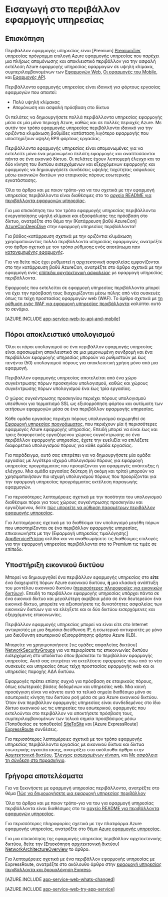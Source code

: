 <properties 
    pageTitle="Εισαγωγή στο περιβάλλον εφαρμογής υπηρεσίας" 
    description="Μάθετε περισσότερα σχετικά με τη δυνατότητα εφαρμογής υπηρεσίας περιβάλλον που παρέχει μονάδες κλίμακας ασφαλείς, VNet συνδεθεί, αποκλειστικό για την εκτέλεση όλων από τις εφαρμογές σας." 
    services="app-service" 
    documentationCenter="" 
    authors="stefsch" 
    manager="wpickett" 
    editor=""/>

<tags 
    ms.service="app-service" 
    ms.workload="na" 
    ms.tgt_pltfrm="na" 
    ms.devlang="na" 
    ms.topic="article" 
    ms.date="10/04/2016"
    ms.author="stefsch"/>

# <a name="introduction-to-app-service-environment"></a>Εισαγωγή στο περιβάλλον εφαρμογής υπηρεσίας

## <a name="overview"></a>Επισκόπηση ##
Περιβάλλον εφαρμογής υπηρεσίας είναι [Premium] [ PremiumTier] υπηρεσίας πρόγραμμα επιλογή Azure εφαρμογής υπηρεσίας που παρέχει μια πλήρως απομόνωσης και αποκλειστικό περιβάλλον για την ασφαλή εκτέλεση Azure εφαρμογής υπηρεσίας εφαρμογών σε υψηλή κλίμακα, συμπεριλαμβανομένων των [Εφαρμογών Web][WebApps], [Οι εφαρμογές του Mobile][MobileApps], και [Εφαρμογές API][APIApps].  

Περιβάλλοντα εφαρμογής υπηρεσίας είναι ιδανική για φόρτους εργασίας εφαρμογών που απαιτεί:

- Πολύ υψηλή κλίμακας
- Απομόνωση και ασφαλή πρόσβαση στο δίκτυο

Οι πελάτες να δημιουργήσετε πολλά περιβάλλοντα υπηρεσίας εφαρμογής μέσα σε μία μόνο περιοχή Azure, καθώς και σε πολλές περιοχές Azure.  Με αυτόν τον τρόπο εφαρμογής υπηρεσίας περιβάλλοντα ιδανικό για την οριζόντια κλιμάκωση βαθμίδες κατάσταση λιγότερο εφαρμογής που υποστηρίζουν υψηλή RPS φόρτους εργασίας.

Περιβάλλοντα εφαρμογής υπηρεσίας είναι απομονωμένες για να εκτελείτε μόνο ένα μεμονωμένο πελάτη εφαρμογές και αναπτύσσονται πάντα σε ένα εικονικό δίκτυο.  Οι πελάτες έχουν λεπτομερή έλεγχο και τα δύο κίνηση του δικτύου εισερχόμενων και εξερχόμενων εφαρμογής και εφαρμογές να δημιουργήσετε συνδέσεις υψηλής ταχύτητας ασφαλούς μέσω εικονικών δικτύων για εταιρικούς πόρους εσωτερικής εγκατάστασης.

Όλα τα άρθρα και με ποιον τρόπο-για να του σχετικά με την εφαρμογή υπηρεσίας περιβάλλοντα είναι διαθέσιμες στο το [αρχείο README για περιβάλλοντα εφαρμογών υπηρεσίας](../app-service/app-service-app-service-environments-readme.md).

Για μια επισκόπηση του τον τρόπο εφαρμογής υπηρεσίας περιβάλλοντα ενεργοποίησης υψηλή κλίμακα και εξασφάλισης της πρόσβαση στο δίκτυο, ανατρέξτε στο θέμα την [Κατάρρευση βαθύ AzureCon] [ AzureConDeepDive] στην εφαρμογή υπηρεσίας περιβάλλοντα!

Για βάθος-κατάρρευση σχετικά με την οριζόντια κλιμάκωση χρησιμοποιώντας πολλά περιβάλλοντα υπηρεσίας εφαρμογών, ανατρέξτε στο άρθρο σχετικά με τον τρόπο ρύθμισης ενός [αποτύπωμα παν κατανεμημένης εφαρμογής][GeodistributedAppFootprint].

Για να δείτε πώς έχει ρυθμιστεί η αρχιτεκτονική ασφαλείας εμφανίζονται στο την κατάρρευση βαθύ AzureCon, ανατρέξτε στο άρθρο σχετικά με την εφαρμογή ενός [επίπεδα αρχιτεκτονική ασφαλείας](app-service-app-service-environment-layered-security.md) με εφαρμογή υπηρεσίας περιβάλλοντα.

Εφαρμογές που εκτελείται σε εφαρμογή υπηρεσίας περιβάλλοντα μπορεί να έχει την πρόσβασή τους διαχειρίζονται μέσω πύλης από νέα συσκευές όπως τα τείχη προστασίας εφαρμογών web (WAF).  Το άρθρο σχετικά με [τη ρύθμιση ενός WAF για εφαρμογή υπηρεσίας περιβάλλοντα](app-service-app-service-environment-web-application-firewall.md) καλύπτει αυτό το σενάριο. 

[AZURE.INCLUDE [app-service-web-to-api-and-mobile](../../includes/app-service-web-to-api-and-mobile.md)] 

## <a name="dedicated-compute-resources"></a>Πόροι αποκλειστικό υπολογισμού ##
Όλοι οι πόροι υπολογισμού σε ένα περιβάλλον εφαρμογής υπηρεσίας είναι αφοσιωμένη αποκλειστικά σε μια μεμονωμένη συνδρομή και ένα περιβάλλον εφαρμογής υπηρεσίας μπορούν να ρυθμιστούν με έως πενήντα (50) υπολογισμού πόρους για αποκλειστική χρήση μόνο από μια εφαρμογή.

Περιβάλλον εφαρμογής υπηρεσίας αποτελείται από ένα χώρο συγκέντρωσης πόρων προσκηνίου υπολογισμού, καθώς και χώρους συγκέντρωσης πόρων υπολογισμού ένα έως τρία εργασίας. 

Ο χώρος συγκέντρωσης προσκηνίου περιέχει πόρους υπολογισμού υπεύθυνοι για τερματισμό SSL ως εξισορρόπηση φόρτου και αυτόματη των αιτήσεων εφαρμογών μέσα σε ένα περιβάλλον εφαρμογής υπηρεσίας. 

Κάθε ομάδα εργασίας περιέχει πόρους υπολογισμού εκχωρηθεί σε [Εφαρμογή υπηρεσίας προγράμματος][AppServicePlan], που περιέχουν μία ή περισσότερες εφαρμογές Azure εφαρμογής υπηρεσίας.  Επειδή μπορεί να είναι έως και τρεις διαφορετικές εργαζόμενου χώρους συγκέντρωσης σε ένα περιβάλλον εφαρμογής υπηρεσίας, έχετε την ευελιξία να επιλέξετε διαφορετικό υπολογισμού πόρους για κάθε ομάδα εργασίας.  

Για παράδειγμα, αυτό σας επιτρέπει για να δημιουργήσετε μία ομάδα εργασίας με λιγότερο ισχυρά υπολογισμού πόρους για εφαρμογή υπηρεσίας προγράμματος που προορίζονται για εφαρμογές ανάπτυξης ή ελέγχου.  Μια ομάδα εργασίας δεύτερη (ή ακόμη και τρίτο) μπορούν να χρησιμοποιήσουν πιο ισχυρή υπολογισμού πόρους που προορίζονται για την εφαρμογή υπηρεσίας προγράμματος εκτέλεση παραγωγής εφαρμογών.

Για περισσότερες λεπτομέρειες σχετικά με την ποσότητα του υπολογισμού διαθέσιμοι πόροι για τους χώρους συγκέντρωσης προσκηνίου και εργαζόμενου, δείτε [πώς μπορείτε να ρύθμιση παραμέτρων περιβάλλον εφαρμογής υπηρεσίας][HowToConfigureanAppServiceEnvironment].  

Για λεπτομέρειες σχετικά με τα διαθέσιμα τον υπολογισμό μεγέθη πόρων που υποστηρίζονται σε ένα περιβάλλον εφαρμογής υπηρεσίας, επικοινωνήστε με την [Εφαρμογή υπηρεσίας τιμολόγησης] [ AppServicePricing] σελίδα και να αναθεωρήσετε τις διαθέσιμες επιλογές για την εφαρμογή υπηρεσίας περιβάλλοντα στο το Premium τις τιμές σε επίπεδο.

## <a name="virtual-network-support"></a>Υποστήριξη εικονικού δικτύου ##
Μπορεί να δημιουργηθεί ένα περιβάλλον εφαρμογής υπηρεσίας στο **είτε** ένα διαχειριστή πόρων Azure εικονικού δικτύου, **ή** μια κλασική ανάπτυξη του μοντέλου εικονικού δικτύου ([περισσότερες πληροφορίες για εικονικών δικτύων][MoreInfoOnVirtualNetworks]).  Επειδή το περιβάλλον εφαρμογής υπηρεσίας υπάρχει πάντα σε ένα εικονικό δίκτυο και μεγαλύτερη ακρίβεια μέσα σε ένα δευτερεύον ένα εικονικό δίκτυο, μπορείτε να αξιοποιήσετε τις δυνατότητες ασφαλείας των εικονικών δικτύων για να ελέγξετε και οι δύο δικτύου εισερχόμενες και εξερχόμενες επικοινωνίες.  

Περιβάλλον εφαρμογής υπηρεσίας μπορεί να είναι είτε στο Internet αντικριστές με μια δημόσια διεύθυνση IP, ή εσωτερικό αντικριστές με μόνο μια διεύθυνση εσωτερικού εξισορρόπησης φόρτου Azure (ILB).

Μπορείτε να χρησιμοποιήσετε [τις ομάδες ασφαλείας δικτύου] [ NetworkSecurityGroups] για να περιορίσετε τις επικοινωνίες δικτύου εισερχόμενη στο υποδίκτυο όπου βρίσκεται το περιβάλλον εφαρμογής υπηρεσίας.  Αυτό σας επιτρέπει να εκτελέσετε εφαρμογές πίσω από το νέα συσκευές και υπηρεσίες όπως τείχη προστασίας εφαρμογής web και οι υπηρεσίες παροχής ΑΔΑ δικτύου.

Εφαρμογές πρέπει επίσης συχνά για πρόσβαση σε εταιρικούς πόρους, όπως εσωτερικές βάσεις δεδομένων και υπηρεσίες web.  Μια κοινή προσέγγιση είναι να κάνετε αυτά τα τελικά σημεία διαθέσιμο μόνο σε εσωτερικές κίνηση του δικτύου ροή μέσα σε μια Azure εικονικού δικτύου.  Όταν ένα περιβάλλον εφαρμογής υπηρεσίας είναι συνδεδεμένος στο ίδιο δίκτυο εικονικού ως τις υπηρεσίες του εσωτερικού, εφαρμογές που εκτελούνται στο περιβάλλον να αποκτήσετε πρόσβαση τους, συμπεριλαμβανομένων των τελικά σημεία προσβάσιμος μέσω [Τοποθεσίας σε τοποθεσία] [ SiteToSite] και [Azure ExpressRoute] [ ExpressRoute] συνδέσεις.

Για περισσότερες λεπτομέρειες σχετικά με τον τρόπο εφαρμογής υπηρεσίας περιβάλλοντα εργασίας με εικονικού δίκτυα και δίκτυα εσωτερικής εγκατάστασης, ανατρέξτε στα ακόλουθα άρθρα στην [Αρχιτεκτονική δικτύου][NetworkArchitectureOverview], [Έλεγχος εισερχομένων κίνηση][ControllingInboundTraffic], και [Με ασφάλεια τη σύνδεση στο παρασκήνιο][SecurelyConnectingToBackends]. 

## <a name="getting-started"></a>Γρήγορα αποτελέσματα

Για να ξεκινήσετε με εφαρμογή υπηρεσίας περιβάλλοντα, ανατρέξτε στο θέμα [Πώς να δημιουργήσετε μια εφαρμογή υπηρεσίας περιβάλλον][HowToCreateAnAppServiceEnvironment]

Όλα τα άρθρα και με ποιον τρόπο-για να του για εφαρμογή υπηρεσίας περιβάλλοντα είναι διαθέσιμες στο το [αρχείο README για περιβάλλοντα εφαρμογών υπηρεσίας](../app-service/app-service-app-service-environments-readme.md).

Για περισσότερες πληροφορίες σχετικά με την πλατφόρμα Azure εφαρμογής υπηρεσίας, ανατρέξτε στο θέμα [Azure εφαρμογής υπηρεσίας][AzureAppService].

Για μια επισκόπηση της εφαρμογής υπηρεσίας περιβάλλον αρχιτεκτονικής δικτύου, δείτε την [Επισκόπηση αρχιτεκτονική δικτύου] [ NetworkArchitectureOverview] το άρθρο.

Για λεπτομέρειες σχετικά με ένα περιβάλλον εφαρμογής υπηρεσίας με ExpressRoute, ανατρέξτε στο ακόλουθο άρθρο στην [εφαρμογή υπηρεσίας περιβάλλοντα και δρομολόγηση Express][NetworkConfigDetailsForExpressRoute].

[AZURE.INCLUDE [app-service-web-whats-changed](../../includes/app-service-web-whats-changed.md)]

[AZURE.INCLUDE [app-service-web-try-app-service](../../includes/app-service-web-try-app-service.md)]

<!-- LINKS -->
[PremiumTier]: http://azure.microsoft.com/pricing/details/app-service/
[MoreInfoOnVirtualNetworks]: https://azure.microsoft.com/documentation/articles/virtual-networks-faq/
[AppServicePlan]: http://azure.microsoft.com/documentation/articles/azure-web-sites-web-hosting-plans-in-depth-overview/
[HowToCreateAnAppServiceEnvironment]: http://azure.microsoft.com/documentation/articles/app-service-web-how-to-create-an-app-service-environment/
[AzureAppService]: http://azure.microsoft.com/documentation/articles/app-service-value-prop-what-is/
[WebApps]: http://azure.microsoft.com/documentation/articles/app-service-web-overview/
[MobileApps]: http://azure.microsoft.com/documentation/articles/app-service-mobile-value-prop-preview/
[APIApps]: http://azure.microsoft.com/documentation/articles/app-service-api-apps-why-best-platform/
[LogicApps]: http://azure.microsoft.com/documentation/articles/app-service-logic-what-are-logic-apps/
[AzureConDeepDive]:  https://azure.microsoft.com/documentation/videos/azurecon-2015-deploying-highly-scalable-and-secure-web-and-mobile-apps/
[GeodistributedAppFootprint]:  https://azure.microsoft.com/documentation/articles/app-service-app-service-environment-geo-distributed-scale/
[NetworkSecurityGroups]: https://azure.microsoft.com/documentation/articles/virtual-networks-nsg/
[SiteToSite]: https://azure.microsoft.com/documentation/articles/vpn-gateway-site-to-site-create/
[ExpressRoute]: http://azure.microsoft.com/services/expressroute/
[HowToConfigureanAppServiceEnvironment]:  http://azure.microsoft.com/documentation/articles/app-service-web-configure-an-app-service-environment/
[ControllingInboundTraffic]:  https://azure.microsoft.com/documentation/articles/app-service-app-service-environment-control-inbound-traffic/
[SecurelyConnectingToBackends]:  https://azure.microsoft.com/documentation/articles/app-service-app-service-environment-securely-connecting-to-backend-resources/
[NetworkArchitectureOverview]:  https://azure.microsoft.com/documentation/articles/app-service-app-service-environment-network-architecture-overview/
[NetworkConfigDetailsForExpressRoute]:  https://azure.microsoft.com/documentation/articles/app-service-app-service-environment-network-configuration-expressroute/
[AppServicePricing]: http://azure.microsoft.com/pricing/details/app-service/ 

<!-- IMAGES -->

 
